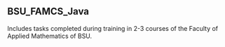 ## BSU_FAMCS_Java
Includes tasks completed during training in 2-3 courses of the Faculty of Applied Mathematics of BSU.
